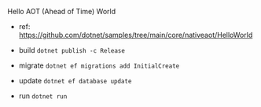 Hello AOT (Ahead of Time) World

- ref: https://github.com/dotnet/samples/tree/main/core/nativeaot/HelloWorld

- build `dotnet publish -c Release`
- migrate `dotnet ef migrations add InitialCreate`
- update `dotnet ef database update`
- run `dotnet run`
